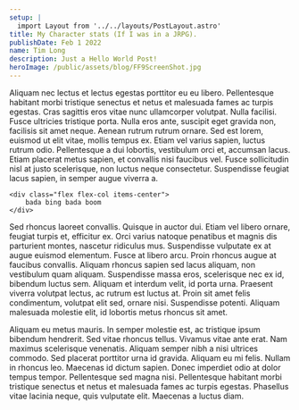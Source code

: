 ```yaml
---
setup: |
  import Layout from '../../layouts/PostLayout.astro'
title: My Character stats (If I was in a JRPG).
publishDate: Feb 1 2022
name: Tim Long
description: Just a Hello World Post!
heroImage: /public/assets/blog/FF9ScreenShot.jpg
---
```



Aliquam nec lectus et lectus egestas porttitor eu eu libero. Pellentesque habitant morbi tristique senectus et netus et malesuada fames ac turpis egestas. Cras sagittis eros vitae nunc ullamcorper volutpat. Nulla facilisi. Fusce ultricies tristique porta. Nulla eros ante, suscipit eget gravida non, facilisis sit amet neque. Aenean rutrum rutrum ornare. Sed est lorem, euismod ut elit vitae, mollis tempus ex. Etiam vel varius sapien, luctus rutrum odio. Pellentesque a dui lobortis, vestibulum orci et, accumsan lacus. Etiam placerat metus sapien, et convallis nisi faucibus vel. Fusce sollicitudin nisl at justo scelerisque, non luctus neque consectetur. Suspendisse feugiat lacus sapien, in semper augue viverra a.

```
<div class="flex flex-col items-center">
    bada bing bada boom
</div>
```

Sed rhoncus laoreet convallis. Quisque in auctor dui. Etiam vel libero ornare, feugiat turpis et, efficitur ex. Orci varius natoque penatibus et magnis dis parturient montes, nascetur ridiculus mus. Suspendisse vulputate ex at augue euismod elementum. Fusce at libero arcu. Proin rhoncus augue at faucibus convallis. Aliquam rhoncus sapien sed lacus aliquam, non vestibulum quam aliquam. Suspendisse massa eros, scelerisque nec ex id, bibendum luctus sem. Aliquam et interdum velit, id porta urna. Praesent viverra volutpat lectus, ac rutrum est luctus at. Proin sit amet felis condimentum, volutpat elit sed, ornare nisi. Suspendisse potenti. Aliquam malesuada molestie elit, id lobortis metus rhoncus sit amet.

Aliquam eu metus mauris. In semper molestie est, ac tristique ipsum bibendum hendrerit. Sed vitae rhoncus tellus. Vivamus vitae ante erat. Nam maximus scelerisque venenatis. Aliquam semper nibh a nisi ultrices commodo. Sed placerat porttitor urna id gravida. Aliquam eu mi felis. Nullam in rhoncus leo. Maecenas id dictum sapien. Donec imperdiet odio at dolor tempus tempor. Pellentesque sed magna nisi. Pellentesque habitant morbi tristique senectus et netus et malesuada fames ac turpis egestas. Phasellus vitae lacinia neque, quis vulputate elit. Maecenas a luctus diam.